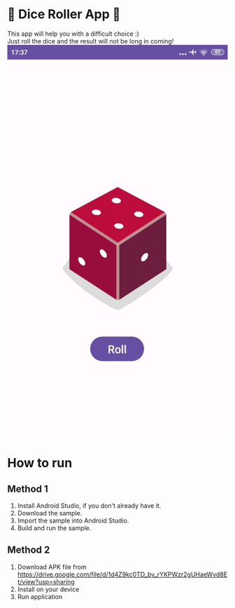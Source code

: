 # 🎲 Dice Roller App 🎲
This app will help you with a difficult choice :)<br> 
Just roll the dice and the result will not be long in coming!
![image](assets/ui.jpg)

# How to run
## Method 1
1. Install Android Studio, if you don't already have it.
2. Download the sample.
3. Import the sample into Android Studio.
4. Build and run the sample.
## Method 2
1. Download APK file from https://drive.google.com/file/d/1d4Z9kc0TD_bv_rYKPWzr2gUHaeWvd8Et/view?usp=sharing
2. Install on your device
3. Run application
